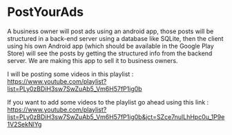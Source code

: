 # PostYourAds
A business owner will post ads using an android app, those posts will be structured in a back-end server 
using a database like SQLite, then the client using his own Android app (which should be available in the Google Play Store) 
will see the posts by getting the structured info from the backend server.
We are making this app to sell it to business owners.

I will be posting some videos in this playlist : https://www.youtube.com/playlist?list=PLy0zBDiH3sw7SwZuAb5_Vm6H57fP1ig0b

If you want to add some videos to the playlist go ahead using this link : https://www.youtube.com/playlist?list=PLy0zBDiH3sw7SwZuAb5_Vm6H57fP1ig0b&jct=SZce7nulLhHpc0u_1P9e1V2SekNlYg

